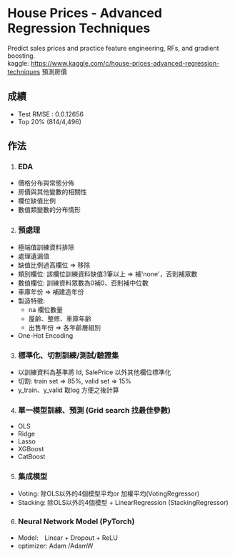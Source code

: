 # House Prices - Advanced Regression Techniques
Predict sales prices and practice feature engineering, RFs, and gradient boosting.  
kaggle: https://www.kaggle.com/c/house-prices-advanced-regression-techniques
預測房價

## 成績

 * Test RMSE : 0.0.12656
 * Top 20% (814/4,496)


## 作法

1. ### EDA
 * 價格分布與常態分佈
 * 房價與其他變數的相關性
 * 欄位缺值比例
 * 數值類變數的分布情形


2. ### 預處理
 * 極端值訓練資料排除
 * 處理遺漏值
  * 缺值比例過高欄位 => 移除
  * 類別欄位: 該欄位訓練資料缺值3筆以上 => 補'none'，否則補眾數
  * 數值欄位: 訓練資料眾數為0補0、否則補中位數
  * 車庫年份 => 補建造年份
 * 製造特徵: 
    * na 欄位數量
    * 屋齡、整修、車庫年齡
    * 出售年份 => 各年齡層組別
 * One-Hot Encoding 
 

3. ### 標準化、切割訓練/測試/驗證集
 * 以訓練資料為基準將 Id, SalePrice 以外其他欄位標準化
 * 切割: train set => 85%, valid set => 15%
 * y_train、y_valid 取log 方便之後計算


4. ### 單一模型訓練、預測 (Grid search 找最佳參數)
 * OLS
 * Ridge
 * Lasso
 * XGBoost
 * CatBoost

5. ### 集成模型
 * Voting: 除OLS以外的4個模型平均or 加權平均(VotingRegressor)
 * Stacking: 除OLS以外的4個模型 + LinearRegression (StackingRegressor)

6. ### Neural Network Model (PyTorch)
 * Model:　Linear + Dropout + ReLU
 * optimizer: Adam /AdamW
